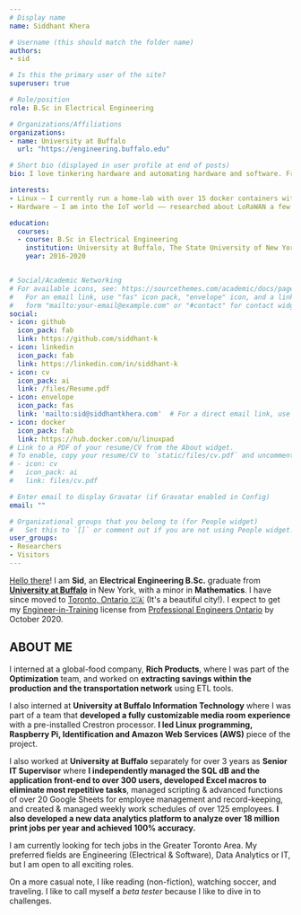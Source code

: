 ```yaml
---
# Display name
name: Siddhant Khera

# Username (this should match the folder name)
authors:
- sid

# Is this the primary user of the site?
superuser: true

# Role/position
role: B.Sc in Electrical Engineering

# Organizations/Affiliations
organizations:
- name: University at Buffalo
  url: "https://engineering.buffalo.edu"

# Short bio (displayed in user profile at end of posts)
bio: I love tinkering hardware and automating hardware and software. Frank Lloyd Wright once said, “If automation keeps up, man will atrophy all his limbs but the push-button finger” –– I envision an automated & integrated future, where machines and tech blend *seamlessly* into our daily lives.

interests:
- Linux – I currently run a home-lab with over 15 docker containers with two domains served over Cloudflare CDNs.
- Hardware – I am into the IoT world –– researched about LoRaWAN a few years ago and it is exciting!

education:
  courses:
  - course: B.Sc in Electrical Engineering  
    institution: University at Buffalo, The State University of New York 🇺🇸
    year: 2016-2020


# Social/Academic Networking
# For available icons, see: https://sourcethemes.com/academic/docs/page-builder/#icons
#   For an email link, use "fas" icon pack, "envelope" icon, and a link in the
#   form "mailto:your-email@example.com" or "#contact" for contact widget.
social:
- icon: github
  icon_pack: fab
  link: https://github.com/siddhant-k
- icon: linkedin
  icon_pack: fab
  link: https://linkedin.com/in/siddhant-k
- icon: cv
  icon_pack: ai
  link: /files/Resume.pdf
- icon: envelope
  icon_pack: fas
  link: 'mailto:sid@siddhantkhera.com'  # For a direct email link, use "mailto:test@example.org".
- icon: docker
  icon_pack: fab
  link: https://hub.docker.com/u/linuxpad
# Link to a PDF of your resume/CV from the About widget.
# To enable, copy your resume/CV to `static/files/cv.pdf` and uncomment the lines below.
# - icon: cv
#   icon_pack: ai
#   link: files/cv.pdf

# Enter email to display Gravatar (if Gravatar enabled in Config)
email: ""

# Organizational groups that you belong to (for People widget)
#   Set this to `[]` or comment out if you are not using People widget.
user_groups:
- Researchers
- Visitors
---
```


[Hello there](https://knowyourmeme.com/memes/hello-there)! I am **Sid**, an **Electrical Engineering B.Sc.** graduate from [**University at Buffalo**](https://www.seas.buffalo.edu) in New York, with a minor in **Mathematics**. I have since moved to [Toronto, Ontario 🇨🇦](https://www.toronto.ca) (It's a beautiful city!). I expect to get my [Engineer-in-Training](https://www.peo.on.ca/engineering-intern-program) license from [Professional Engineers Ontario](https://www.peo.on.ca) by October 2020.

## ABOUT ME
I interned at a global-food company, **Rich Products**, where I was part of the **Optimization** team, and worked on **extracting savings within the production and the transportation network** using ETL tools.

I also interned at **University at Buffalo Information Technology** where I was part of a team that **developed a fully customizable media room experience** with a pre-installed Crestron processor. **I led Linux programming, Raspberry Pi, Identification and Amazon Web Services (AWS)** piece of the project.

I also worked at **University at Buffalo** separately for over 3 years as **Senior IT Supervisor** where **I independently managed the SQL dB and the application front-end to over 300 users, developed Excel macros to eliminate most repetitive tasks**, managed scripting & advanced functions of over 20 Google Sheets for employee management and record-keeping, and created & managed weekly work schedules of over 125 employees. **I also developed a new data analytics platform to analyze over 18 million print jobs per year and achieved 100% accuracy.**

I am currently looking for tech jobs in the Greater Toronto Area. My preferred fields are Engineering (Electrical & Software), Data Analytics or IT, but I am open to all exciting roles.  

On a more casual note, I like reading (non-fiction), watching soccer, and traveling. I like to call myself a *beta tester* because I like to dive in to challenges.
